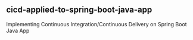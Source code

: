 ## cicd-applied-to-spring-boot-java-app
Implementing Continuous Integration/Continuous Delivery on Spring Boot Java App
